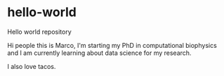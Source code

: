 # hello-world
Hello world repository


Hi people this is Marco, I'm starting my PhD in computational biophysics and I am currently learning about data science for my research.

I also love tacos.

